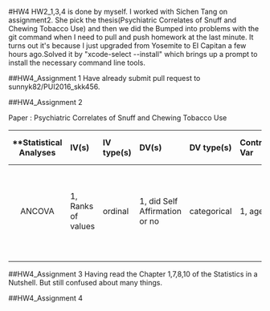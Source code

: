 #HW4
HW2_1,3,4 is done by myself. I worked with Sichen Tang on assignment2. She pick the thesis(Psychiatric Correlates of Snuff and Chewing Tobacco Use) and then we did the 
Bumped into problems with the git command when I need to pull and push homework at the last minute. It turns out it's because I just upgraded from Yosemite to EI Capitan a few hours ago.Solved it by "xcode-select --install" which brings up a prompt to install the necessary command line tools. 

##HW4_Assignment 1
Have already submit pull request to sunnyk82/PUI2016_skk456. 

##HW4_Assignment 2

Paper : Psychiatric Correlates of Snuff and Chewing Tobacco Use

| **Statistical Analyses	|  IV(s)  |  IV type(s) |  DV(s)  |  DV type(s)  |  Control Var | Control Var type  | Question to be answered | _H0_ | alpha | link to paper **| 
|:----------:|:----------|:------------|:-------------|:-------------|:------------|:------------- |:------------------|:----:|:-------:|:-------|
ANCOVA	| 1, Ranks of values | ordinal | 1, did Self Affirmation or no| categorical | 1, age | continuous (could also be categoridcal) | 	Do participants in self-affirmation rak  value significantly higher than control group | Ranks test groups <= Ranks control group | 0.05 | [Self-Affirmation Improves Problem-Solving under Stress](http://journals.plos.org/plosone/article?id=10.1371/journal.pone.0062593) |
  |||||||||
  

##HW4_Assignment 3
Having read the Chapter 1,7,8,10 of the Statistics in a Nutshell. But still confused about many things.

##HW4_Assignment 4